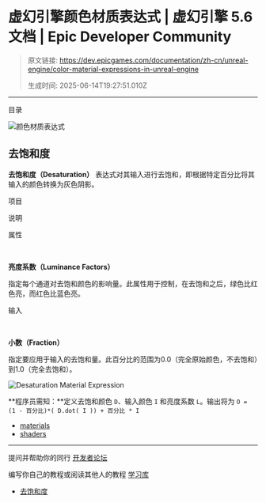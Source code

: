 # 虚幻引擎颜色材质表达式 | 虚幻引擎 5.6 文档 | Epic Developer Community

> 原文链接: https://dev.epicgames.com/documentation/zh-cn/unreal-engine/color-material-expressions-in-unreal-engine
> 
> 生成时间: 2025-06-14T19:27:51.010Z

---

目录

![颜色材质表达式](https://dev.epicgames.com/community/api/documentation/image/b350d418-18cf-44ea-94d0-b81d13e1da2f?resizing_type=fill&width=1920&height=335)

## 去饱和度

**去饱和度（Desaturation）** 表达式对其输入进行去饱和，即根据特定百分比将其输入的颜色转换为灰色阴影。

项目

说明

属性

 

**亮度系数（Luminance Factors）**

指定每个通道对去饱和颜色的影响量。此属性用于控制，在去饱和之后，绿色比红色亮，而红色比蓝色亮。

输入

 

**小数（Fraction）**

指定要应用于输入的去饱和量。此百分比的范围为0.0（完全原始颜色，不去饱和）到1.0（完全去饱和）。

![Desaturation Material Expression](https://d1iv7db44yhgxn.cloudfront.net/documentation/images/6287fc1c-3cc9-4f78-97be-fff35a36535f/desaturation-expression.png)

**程序员需知：**定义去饱和颜色 `D`、输入颜色 `I` 和亮度系数 `L`。输出将为 `O = (1 - 百分比)*( D.dot( I )) + 百分比 * I`

-   [materials](https://dev.epicgames.com/community/search?query=materials)
-   [shaders](https://dev.epicgames.com/community/search?query=shaders)

* * *

提问并帮助你的同行 [开发者论坛](https://forums.unrealengine.com/categories?tag=unreal-engine)

编写你自己的教程或阅读其他人的教程 [学习库](https://dev.epicgames.com/community/unreal-engine/learning)

-   [去饱和度](/documentation/zh-cn/unreal-engine/color-material-expressions-in-unreal-engine#%E5%8E%BB%E9%A5%B1%E5%92%8C%E5%BA%A6)